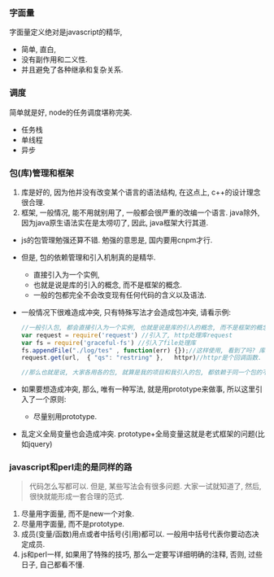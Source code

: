 ### 字面量

字面量定义绝对是javascript的精华, 

- 简单, 直白, 
- 没有副作用和二义性.
- 并且避免了各种继承和复杂关系.

### 调度

简单就是好, node的任务调度堪称完美.

- 任务栈
- 单线程
- 异步

### 包(库)管理和框架

1. 库是好的, 因为他并没有改变某个语言的语法结构, 在这点上, c++的设计理念很合理.
2. 框架, 一般情况, 能不用就别用了, 一般都会很严重的改编一个语言. java除外, 因为java原生语法实在是太唠叨了, 因此, java框架大行其道.

- js的包管理勉强还算不错. 勉强的意思是, 国内要用cnpm才行.

- 但是, 包的依赖管理和引入机制真的是精华. 

  - 直接引入为一个实例, 
  - 也就是说是库的引入的概念, 而不是框架的概念. 
  - 一般的包都完全不会改变现有任何代码的含义以及语法.

- 一般情况下很难造成冲突, 只有特殊写法才会造成包冲突, 请看示例:

  ```js
  //一般引入包, 都会直接引入为一个实例, 也就是说是库的引入的概念, 而不是框架的概念. 一般的包都完全不会改变现有任何代码的含义以及语法.
  var request = require('request') //引入了, http处理库request
  var fs = require('graceful-fs') //引入了file处理库
  fs.appendFile("./log/tes" , function(err) {});//这样使用, 看到了吗? 库对所有其他的代码都没有任何影响.
  request.get(url,  { "qs": "restring" },	httpr)//httpr是个回调函数.

  //那么也就是说, 大家各用各的包, 就算是我的项目和我引入的包, 都依赖于同一个包的不同版本, 那么也没有一毛钱关系.
  ```

- 如果要想造成冲突, 那么, 唯有一种写法, 就是用prototype来做事, 所以这里引入了一个原则: 

  - 尽量别用prototype.

- 乱定义全局变量也会造成冲突. prototype+全局变量这就是老式框架的问题(比如jquery)



### javascript和perl走的是同样的路

> 代码怎么写都可以. 但是, 某些写法会有很多问题. 大家一试就知道了, 然后, 很快就能形成一套合理的范式.

1. 尽量用字面量, 而不是new一个对象.
2. 尽量用字面量, 而不是prototype.
3. 成员(变量/函数)用点或者中括号(引用)都可以. 一般用中括号代表你要动态决定成员.
4. js和perl一样, 如果用了特殊的技巧, 那么一定要写详细明确的注释, 否则, 过些日子, 自己都看不懂.